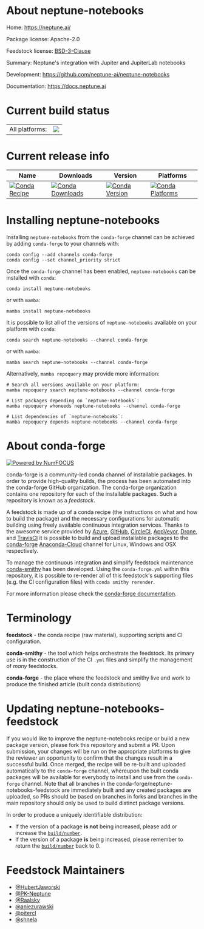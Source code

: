 About neptune-notebooks
=======================

Home: https://neptune.ai/

Package license: Apache-2.0

Feedstock license: [BSD-3-Clause](https://github.com/conda-forge/neptune-notebooks-feedstock/blob/main/LICENSE.txt)

Summary: Neptune's integration with Jupiter and JupiterLab notebooks

Development: https://github.com/neptune-ai/neptune-notebooks

Documentation: https://docs.neptune.ai

Current build status
====================


<table><tr><td>All platforms:</td>
    <td>
      <a href="https://dev.azure.com/conda-forge/feedstock-builds/_build/latest?definitionId=8966&branchName=main">
        <img src="https://dev.azure.com/conda-forge/feedstock-builds/_apis/build/status/neptune-notebooks-feedstock?branchName=main">
      </a>
    </td>
  </tr>
</table>

Current release info
====================

| Name | Downloads | Version | Platforms |
| --- | --- | --- | --- |
| [![Conda Recipe](https://img.shields.io/badge/recipe-neptune--notebooks-green.svg)](https://anaconda.org/conda-forge/neptune-notebooks) | [![Conda Downloads](https://img.shields.io/conda/dn/conda-forge/neptune-notebooks.svg)](https://anaconda.org/conda-forge/neptune-notebooks) | [![Conda Version](https://img.shields.io/conda/vn/conda-forge/neptune-notebooks.svg)](https://anaconda.org/conda-forge/neptune-notebooks) | [![Conda Platforms](https://img.shields.io/conda/pn/conda-forge/neptune-notebooks.svg)](https://anaconda.org/conda-forge/neptune-notebooks) |

Installing neptune-notebooks
============================

Installing `neptune-notebooks` from the `conda-forge` channel can be achieved by adding `conda-forge` to your channels with:

```
conda config --add channels conda-forge
conda config --set channel_priority strict
```

Once the `conda-forge` channel has been enabled, `neptune-notebooks` can be installed with `conda`:

```
conda install neptune-notebooks
```

or with `mamba`:

```
mamba install neptune-notebooks
```

It is possible to list all of the versions of `neptune-notebooks` available on your platform with `conda`:

```
conda search neptune-notebooks --channel conda-forge
```

or with `mamba`:

```
mamba search neptune-notebooks --channel conda-forge
```

Alternatively, `mamba repoquery` may provide more information:

```
# Search all versions available on your platform:
mamba repoquery search neptune-notebooks --channel conda-forge

# List packages depending on `neptune-notebooks`:
mamba repoquery whoneeds neptune-notebooks --channel conda-forge

# List dependencies of `neptune-notebooks`:
mamba repoquery depends neptune-notebooks --channel conda-forge
```


About conda-forge
=================

[![Powered by
NumFOCUS](https://img.shields.io/badge/powered%20by-NumFOCUS-orange.svg?style=flat&colorA=E1523D&colorB=007D8A)](https://numfocus.org)

conda-forge is a community-led conda channel of installable packages.
In order to provide high-quality builds, the process has been automated into the
conda-forge GitHub organization. The conda-forge organization contains one repository
for each of the installable packages. Such a repository is known as a *feedstock*.

A feedstock is made up of a conda recipe (the instructions on what and how to build
the package) and the necessary configurations for automatic building using freely
available continuous integration services. Thanks to the awesome service provided by
[Azure](https://azure.microsoft.com/en-us/services/devops/), [GitHub](https://github.com/),
[CircleCI](https://circleci.com/), [AppVeyor](https://www.appveyor.com/),
[Drone](https://cloud.drone.io/welcome), and [TravisCI](https://travis-ci.com/)
it is possible to build and upload installable packages to the
[conda-forge](https://anaconda.org/conda-forge) [Anaconda-Cloud](https://anaconda.org/)
channel for Linux, Windows and OSX respectively.

To manage the continuous integration and simplify feedstock maintenance
[conda-smithy](https://github.com/conda-forge/conda-smithy) has been developed.
Using the ``conda-forge.yml`` within this repository, it is possible to re-render all of
this feedstock's supporting files (e.g. the CI configuration files) with ``conda smithy rerender``.

For more information please check the [conda-forge documentation](https://conda-forge.org/docs/).

Terminology
===========

**feedstock** - the conda recipe (raw material), supporting scripts and CI configuration.

**conda-smithy** - the tool which helps orchestrate the feedstock.
                   Its primary use is in the construction of the CI ``.yml`` files
                   and simplify the management of *many* feedstocks.

**conda-forge** - the place where the feedstock and smithy live and work to
                  produce the finished article (built conda distributions)


Updating neptune-notebooks-feedstock
====================================

If you would like to improve the neptune-notebooks recipe or build a new
package version, please fork this repository and submit a PR. Upon submission,
your changes will be run on the appropriate platforms to give the reviewer an
opportunity to confirm that the changes result in a successful build. Once
merged, the recipe will be re-built and uploaded automatically to the
`conda-forge` channel, whereupon the built conda packages will be available for
everybody to install and use from the `conda-forge` channel.
Note that all branches in the conda-forge/neptune-notebooks-feedstock are
immediately built and any created packages are uploaded, so PRs should be based
on branches in forks and branches in the main repository should only be used to
build distinct package versions.

In order to produce a uniquely identifiable distribution:
 * If the version of a package **is not** being increased, please add or increase
   the [``build/number``](https://docs.conda.io/projects/conda-build/en/latest/resources/define-metadata.html#build-number-and-string).
 * If the version of a package **is** being increased, please remember to return
   the [``build/number``](https://docs.conda.io/projects/conda-build/en/latest/resources/define-metadata.html#build-number-and-string)
   back to 0.

Feedstock Maintainers
=====================

* [@HubertJaworski](https://github.com/HubertJaworski/)
* [@PK-Neptune](https://github.com/PK-Neptune/)
* [@Raalsky](https://github.com/Raalsky/)
* [@aniezurawski](https://github.com/aniezurawski/)
* [@pitercl](https://github.com/pitercl/)
* [@shnela](https://github.com/shnela/)

